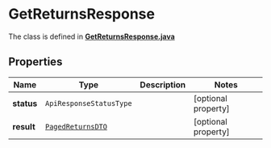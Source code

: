 

# GetReturnsResponse

The class is defined in **[GetReturnsResponse.java](../../src/main/java/org/openapitools/model/GetReturnsResponse.java)**

## Properties

Name | Type | Description | Notes
------------ | ------------- | ------------- | -------------
**status** | `ApiResponseStatusType` |  |  [optional property]
**result** | [`PagedReturnsDTO`](PagedReturnsDTO.md) |  |  [optional property]





